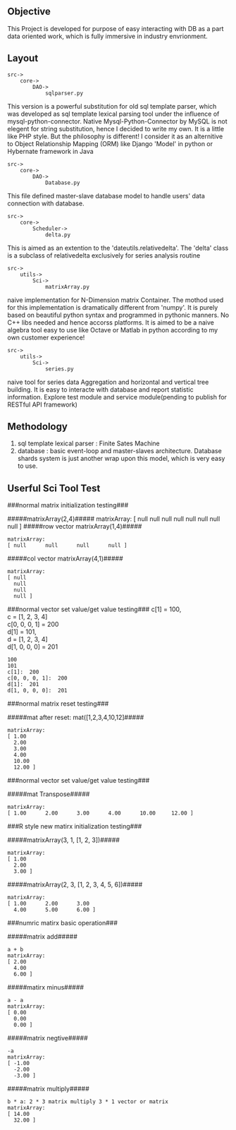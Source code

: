 Objective
---------
This Project is developed for purpose of easy interacting with DB as a part data oriented work, which is fully immersive in industry envrionment. 

Layout
------

    src->
        core->
            DAO->
                sqlparser.py 

This version is a powerful substitution for old sql template parser, which was developed as sql template lexical parsing tool under the influence of mysql-python-connector. Native Mysql-Python-Connector by MySQL is not elegent for string substitution, hence I decided to write my own. It is a little like PHP style. But the philosophy is different! I consider it as an alternitive to Object Relationship Mapping (ORM) like Django 'Model' in python or Hybernate framework in Java

    src->
        core->
            DAO->
                Database.py
This file defined master-slave database model to handle users' data connection with database.

    src->
        core->
            Scheduler->
                delta.py
This is aimed as an extention to the 'dateutils.relativedelta'. The 'delta' class is a subclass of relativedelta exclusively for series analysis routine

    src->                    
        utils->
            Sci->
                matrixArray.py
naive implementation for N-Dimension matrix Container. The mothod used for this implementation is dramatically different from 'numpy'. It is purely based on beautiful python syntax and programmed in pythonic manners. No C++ libs needed and hence accorss platforms. It is aimed to be a naive algebra tool easy to use like Octave or Matlab in python according to my own customer experience!

    src->
        utils->
            Sci->
                series.py
naive tool for series data Aggregation and horizontal and vertical tree building. It is easy to interacte with database and report statistic information. Explore test module and service module(pending to publish for RESTful API framework)

Methodology
-----------
1. sql template lexical parser : Finite Sates Machine
2. database : basic event-loop and master-slaves architecture. Database shards system is just another wrap upon this model, which is very easy to use.


Userful Sci Tool Test
---------------------

###normal matrix initialization testing###

#####matrixArray(2,4)#####
    matrixArray:
    [ null      null      null      null 
      null      null      null      null ]
#####row vector matrixArray(1,4)#####

    matrixArray:
    [ null      null      null      null ]
#####col vector matrixArray(4,1)#####
    
    matrixArray:
    [ null 
      null 
      null 
      null ]

###normal vector set value/get value testing###
c[1] = 100,     
c = [1, 2, 3, 4]    
c[0, 0, 0, 1] = 200     
d[1] = 101,     
d = [1, 2, 3, 4]    
d[1, 0, 0, 0] = 201

    100
    101
    c[1]:  200
    c[0, 0, 0, 1]:  200
    d[1]:  201
    d[1, 0, 0, 0]:  201

###normal matrix reset testing###

#####mat after reset: mat([1,2,3,4,10,12]#####

    matrixArray:
    [ 1.00 
      2.00 
      3.00 
      4.00 
      10.00 
      12.00 ]

###normal vector set value/get value testing###

#####mat Transpose#####

    matrixArray:
    [ 1.00      2.00      3.00      4.00      10.00     12.00 ]

###R style new matirx initialization testing###

#####matrixArray(3, 1, [1, 2, 3])#####

    matrixArray:
    [ 1.00 
      2.00 
      3.00 ]
#####matrixArray(2, 3, [1, 2, 3, 4, 5, 6])#####

    matrixArray:
    [ 1.00      2.00      3.00 
      4.00      5.00      6.00 ]

###numric matirx basic operation###

#####matrix add#####

    a + b   
    matrixArray:
    [ 2.00 
      4.00 
      6.00 ]

#####matirx minus#####

    a - a
    matrixArray:
    [ 0.00 
      0.00 
      0.00 ]

#####matrix negtive#####

    -a 
    matrixArray:
    [ -1.00 
      -2.00 
      -3.00 ]

#####matrix multiply#####

    b * a: 2 * 3 matrix multiply 3 * 1 vector or matrix 
    matrixArray:
    [ 14.00 
      32.00 ]